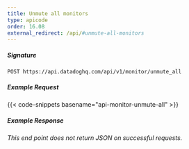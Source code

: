 ```yaml
---
title: Unmute all monitors
type: apicode
order: 16.08
external_redirect: /api/#unmute-all-monitors
---
```


##### Signature
`POST https://api.datadoghq.com/api/v1/monitor/unmute_all`
##### Example Request
{{< code-snippets basename="api-monitor-unmute-all" >}}
##### Example Response
*This end point does not return JSON on successful requests.*


